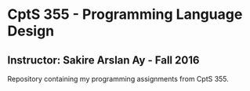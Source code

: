 CptS 355 - Programming Language Design
==============
Instructor: Sakire Arslan Ay - Fall 2016
--------------
Repository containing my programming assignments from CptS 355.
